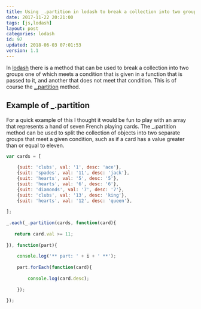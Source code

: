 ```yaml
---
title: Using _.partition in lodash to break a collection into two groups
date: 2017-11-22 20:21:00
tags: [js,lodash]
layout: post
categories: lodash
id: 97
updated: 2018-06-03 07:01:53
version: 1.1
---
```


In [lodash](http://lodash.com/) there is a method that can be used to break a collection into two groups one of which meets a condition that is given in a function that is passed to it, and another that does not meet that condition. This is of course the [\_.partition](https://lodash.com/docs/4.17.4#partition) method.

<!-- more -->

## Example of \_.partition

For a quick example of this I thought it would be fun to play with an array that represents a hand of seven French playing cards. The \_.partition method can be used to split the collection of objects into two separate groups that meet a given condition, such as if a card has a value greater than or equal to eleven.

```js
var cards = [
 
    {suit: 'clubs', val: '1', desc: 'ace'},
    {suit: 'spades', val: '11', desc: 'jack'},
    {suit: 'hearts', val: '5', desc: '5'},
    {suit: 'hearts', val: '6', desc: '6'},
    {suit: 'diamonds', val: '7', desc: '7'},
    {suit: 'clubs', val: '13', desc: 'king'},
    {suit: 'hearts', val: '12', desc: 'queen'},
 
];
 
_.each(_.partition(cards, function(card){
 
   return card.val >= 11;
 
}), function(part){
 
    console.log('** part: ' + i + ' **');
 
    part.forEach(function(card){
 
        console.log(card.desc);
 
    });
 
});
```